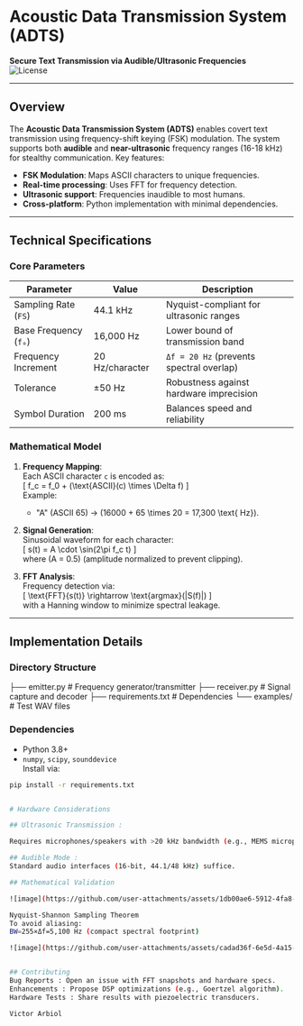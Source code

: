 # Acoustic Data Transmission System (ADTS)  
**Secure Text Transmission via Audible/Ultrasonic Frequencies**  
![License](https://img.shields.io/badge/License-MIT-green)  

---

## Overview  
The **Acoustic Data Transmission System (ADTS)** enables covert text transmission using frequency-shift keying (FSK) modulation. The system supports both **audible** and **near-ultrasonic** frequency ranges (16-18 kHz) for stealthy communication. Key features:  
- **FSK Modulation**: Maps ASCII characters to unique frequencies.  
- **Real-time processing**: Uses FFT for frequency detection.  
- **Ultrasonic support**: Frequencies inaudible to most humans.  
- **Cross-platform**: Python implementation with minimal dependencies.  

---

## Technical Specifications  
### Core Parameters  
| Parameter             | Value                     | Description                              |
|-----------------------|---------------------------|------------------------------------------|
| Sampling Rate (`FS`)  | 44.1 kHz                  | Nyquist-compliant for ultrasonic ranges |
| Base Frequency (`f₀`) | 16,000 Hz                 | Lower bound of transmission band         |
| Frequency Increment   | 20 Hz/character           | `Δf = 20 Hz` (prevents spectral overlap) |
| Tolerance             | ±50 Hz                    | Robustness against hardware imprecision |
| Symbol Duration       | 200 ms                    | Balances speed and reliability           |

### Mathematical Model  
1. **Frequency Mapping**:  
   Each ASCII character `c` is encoded as:  
   \[
   f_c = f_0 + (\text{ASCII}(c) \times \Delta f)
   \]  
   Example:  
   - "A" (ASCII 65) → \(16000 + 65 \times 20 = 17,300 \text{ Hz}\).

2. **Signal Generation**:  
   Sinusoidal waveform for each character:  
   \[
   s(t) = A \cdot \sin(2\pi f_c t)
   \]  
   where \(A = 0.5\) (amplitude normalized to prevent clipping).

3. **FFT Analysis**:  
   Frequency detection via:  
   \[
   \text{FFT}\{s(t)\} \rightarrow \text{argmax}(|S(f)|)
   \]  
   with a Hanning window to minimize spectral leakage.

---

## Implementation Details  

### Directory Structure  

├── emitter.py # Frequency generator/transmitter
├── receiver.py # Signal capture and decoder
├── requirements.txt # Dependencies
└── examples/ # Test WAV files


### Dependencies  

- Python 3.8+  
- `numpy`, `scipy`, `sounddevice`  
Install via:  
```bash
pip install -r requirements.txt


# Hardware Considerations

## Ultrasonic Transmission :

Requires microphones/speakers with >20 kHz bandwidth (e.g., MEMS microphones, ultrasonic transducers).

## Audible Mode :
Standard audio interfaces (16-bit, 44.1/48 kHz) suffice.

## Mathematical Validation

![image](https://github.com/user-attachments/assets/1db00ae6-5912-4fa8-a444-39cf74cb62e6)

Nyquist-Shannon Sampling Theorem
To avoid aliasing:
BW=255×Δf=5,100 Hz (compact spectral footprint)

![image](https://github.com/user-attachments/assets/cadad36f-6e5d-4a15-8ccc-0fdd73a11f26)


## Contributing
Bug Reports : Open an issue with FFT snapshots and hardware specs.
Enhancements : Propose DSP optimizations (e.g., Goertzel algorithm).
Hardware Tests : Share results with piezoelectric transducers.

Victor Arbiol

